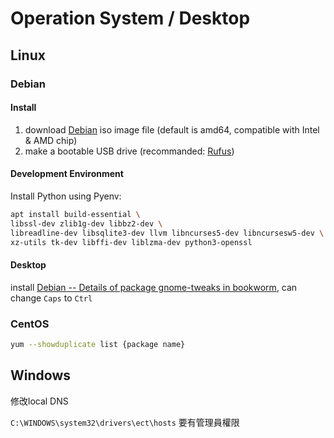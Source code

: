 # Operation System / Desktop

## Linux

### Debian

#### Install

1. download [Debian](https://www.debian.org/distrib/) iso image file (default is amd64, compatible with Intel & AMD chip)
2. make a bootable USB drive (recommanded: [Rufus](https://rufus.ie/en/))

#### Development Environment

Install Python using Pyenv:

```bash
apt install build-essential \
libssl-dev zlib1g-dev libbz2-dev \
libreadline-dev libsqlite3-dev llvm libncurses5-dev libncursesw5-dev \
xz-utils tk-dev libffi-dev liblzma-dev python3-openssl
```

#### Desktop

install [Debian -- Details of package gnome-tweaks in bookworm](https://packages.debian.org/bookworm/gnome-tweaks), can change `Caps` to `Ctrl`



### CentOS

```bash title="list all supported version"
yum --showduplicate list {package name}
```


## Windows

修改local DNS

`C:\WINDOWS\system32\drivers\ect\hosts` 要有管理員權限
